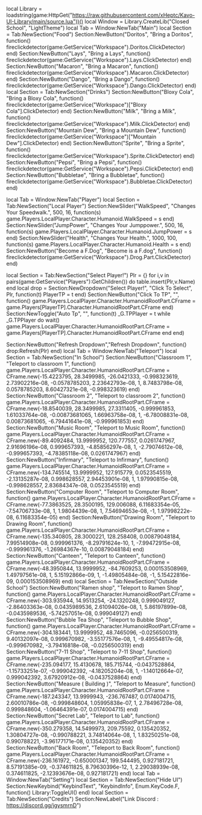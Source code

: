 local Library = loadstring(game:HttpGet("https://raw.githubusercontent.com/xHeptc/Kavo-UI-Library/main/source.lua"))()
local Window = Library.CreateLib("Closed School", "LightTheme")
local Tab = Window:NewTab("Main")
local Section = Tab:NewSection("Food")
Section:NewButton("Doritos", "Bring a Doritos", function()
    fireclickdetector(game:GetService("Workspace").Doritos.ClickDetector)
end)
Section:NewButton("Lays", "Bring a Lays", function()
    fireclickdetector(game:GetService("Workspace").Lays.ClickDetector)
end)
Section:NewButton("Macaron", "Bring a Macaron", function()
    fireclickdetector(game:GetService("Workspace").Macaron.ClickDetector)
end)
Section:NewButton("Dango", "Bring a Dango", function()
    fireclickdetector(game:GetService("Workspace").Dango.ClickDetector)
end)
local Section = Tab:NewSection("Drinks")
Section:NewButton("Bloxy Cola", "Bring a Bloxy Cola", function()
    fireclickdetector(game:GetService("Workspace")["Bloxy Cola"].ClickDetector)
end)
Section:NewButton("Milk", "Bring a Milk", function()
    fireclickdetector(game:GetService("Workspace").Milk.ClickDetector)
end)
Section:NewButton("Mountain Dew", "Bring a Mountain Dew", function()
    fireclickdetector(game:GetService("Workspace")["Mountain Dew"].ClickDetector)
end)
Section:NewButton("Sprite", "Bring a Sprite", function()
    fireclickdetector(game:GetService("Workspace").Sprite.ClickDetector)
end)
Section:NewButton("Pepsi", "Bring a Pepsi", function()
    fireclickdetector(game:GetService("Workspace").Pepsi.ClickDetector)
end)
Section:NewButton("Bubbletae", "Bring a Bubbletae", function()
    fireclickdetector(game:GetService("Workspace").Bubbletae.ClickDetector)
end)

local Tab = Window:NewTab("Player")
local Section = Tab:NewSection("Local Player")
Section:NewSlider("WalkSpeed", "Changes Your Speedwalk.", 500, 16, function(s)
    game.Players.LocalPlayer.Character.Humanoid.WalkSpeed = s
end)
Section:NewSlider("JumpPower", "Changes Your Jumppower.", 500, 16, function(s)
    game.Players.LocalPlayer.Character.Humanoid.JumpPower = s
end)
Section:NewSlider("Health", "Changes Your Health.", 1000, 100, function(s)
    game.Players.LocalPlayer.Character.Humanoid.Health = s
end)
Section:NewButton("Become a F.Dog", "Become is a F.dog", function()
fireclickdetector(game:GetService("Workspace").Drog.Part.ClickDetector)
end)

local Section = Tab:NewSection("Select Player!")
Plr = {}
for i,v in pairs(game:GetService("Players"):GetChildren()) do
    table.insert(Plr,v.Name) 
end
local drop = Section:NewDropdown("Select Player!", "Click To Select", Plr, function(t)
   PlayerTP = t
end)
Section:NewButton("Click To TP", "", function()
    game.Players.LocalPlayer.Character.HumanoidRootPart.CFrame = game.Players[PlayerTP].Character.HumanoidRootPart.CFrame
end)
Section:NewToggle("Auto Tp", "", function(t)
_G.TPPlayer = t
while _G.TPPlayer do wait()
game.Players.LocalPlayer.Character.HumanoidRootPart.CFrame = game.Players[PlayerTP].Character.HumanoidRootPart.CFrame
end
end)

Section:NewButton("Refresh Dropdown","Refresh Dropdown", function()
  drop:Refresh(Plr)
end)
local Tab = Window:NewTab("Teleport")
local Section = Tab:NewSection("In School")
Section:NewButton("Classroom 1", "Teleport to classroom 1", function()
    game.Players.LocalPlayer.Character.HumanoidRootPart.CFrame = CFrame.new(-15.4223795, 28.3499985, -26.0421333, -0.998323619, 2.73902216e-08, -0.0578785203, 2.23642793e-08, 1, 8.7483798e-08, 0.0578785203, 8.60427321e-08, -0.998323619)
end)
Section:NewButton("Classroom 2", "Teleport to classroom 2", function()
    game.Players.LocalPlayer.Character.HumanoidRootPart.CFrame = CFrame.new(-18.8540039, 28.3499985, 27.3311405, -0.999961853, 1.61033764e-08, -0.00873681065, 1.66963758e-08, 1, -6.78008831e-08, 0.00873681065, -6.79441641e-08, -0.999961853)
end)
Section:NewButton("Music Room", "Teleport to Music Room", function()
    game.Players.LocalPlayer.Character.HumanoidRootPart.CFrame = CFrame.new(-89.4092484, 13.9999952, 120.777557, 0.0261747967, 2.91696196e-08, 0.999657393, -4.85856297e-08, 1, -2.79074612e-08, -0.999657393, -4.78385118e-08, 0.0261747967)
end)
Section:NewButton("Infirmary", "Teleport to Infirmary", function()
    game.Players.LocalPlayer.Character.HumanoidRootPart.CFrame = CFrame.new(-134.745514, 13.9999952, 127.915779, 0.0523545519, -2.13135287e-08, 0.998628557, 2.94453901e-08, 1, 1.97990815e-08, -0.998628557, 2.83684347e-08, 0.0523545519)
end)
Section:NewButton("Computer Room", "Teleport to Computer Room", function()
    game.Players.LocalPlayer.Character.HumanoidRootPart.CFrame = CFrame.new(-77.3863525, 28.3500195, 129.006088, 6.11683354e-05, -7.54706733e-08, 1, 1.9804439e-08, 1, 7.54694653e-08, -1, 1.97998222e-08, 6.11683354e-05)
end)
Section:NewButton("Drawing Room", "Teleport to Drawing Room", function()
    game.Players.LocalPlayer.Character.HumanoidRootPart.CFrame = CFrame.new(-135.340805, 28.3000221, 128.258408, 0.00879048184, 7.99514908e-08, 0.999961376, -8.29791624e-10, 1, -7.99472915e-08, -0.999961376, -1.26984367e-10, 0.00879048184)
end)
Section:NewButton("Canteen", "Teleport to Canteen", function()
    game.Players.LocalPlayer.Character.HumanoidRootPart.CFrame = CFrame.new(-48.3950844, 13.9999952, -84.7609253, 0.000153508969, 1.49797561e-08, 1, 5.15192866e-09, 1, -1.49805484e-08, -1, 5.15422816e-09, 0.000153508969)
end)
local Section = Tab:NewSection("Outside School")
Section:NewButton("Ramen shop", "Teleport to Ramen Shop", function()
    game.Players.LocalPlayer.Character.HumanoidRootPart.CFrame = CFrame.new(-303.935944, 14.9513254, -24.1320248, 0.999049127, -2.86403363e-08, 0.0435989536, 2.61094026e-08, 1, 5.86197899e-08, -0.0435989536, -5.74257051e-08, 0.999049127)
end)
Section:NewButton("Bubble Tea Shop", "Teleport to Bubble Shop", function()
    game.Players.LocalPlayer.Character.HumanoidRootPart.CFrame = CFrame.new(-304.183441, 13.9999952, 48.7465096, -0.0256500319, 9.40132097e-08, 0.999670982, -3.55177576e-08, 1, -9.49554817e-08, -0.999670982, -3.79416818e-08, -0.0256500319)
end)
Section:NewButton("7-11 Shop", "Teleport to 7-11 Shop", function()
    game.Players.LocalPlayer.Character.HumanoidRootPart.CFrame = CFrame.new(-235.094177, 15.4130678, 185.715744, -0.0437528864, -1.15733251e-07, -0.999042392, -4.18205204e-08, 1, -1.14012664e-07, 0.999042392, 3.67920912e-08, -0.0437528864)
end)
Section:NewButton("Measure ( Building )", "Teleport to Measure", function()
    game.Players.LocalPlayer.Character.HumanoidRootPart.CFrame = CFrame.new(-187.243347, 13.9999943, -236.767487, 0.0174004715, 2.60010786e-08, -0.999848604, 1.05995838e-07, 1, 2.78496728e-08, 0.999848604, -1.06464391e-07, 0.0174004715)
end)
Section:NewButton("Secret Lab", "Teleport to Lab", function()
    game.Players.LocalPlayer.Character.HumanoidRootPart.CFrame = CFrame.new(-350.279358, 14.5499973, 209.75592, 0.135420352, 1.30804727e-08, -0.990788221, 3.74814064e-08, 1, 1.83250251e-08, 0.990788221, -3.96177171e-08, 0.135420352)
end)
Section:NewButton("Back Room", "Teleport to Back Room", function()
    game.Players.LocalPlayer.Character.HumanoidRootPart.CFrame = CFrame.new(-236.161972, -0.650001347, 199.544495, 0.927181721, 8.57191385e-09, -0.374611825, 8.79630396e-12, 1, 2.29038939e-08, 0.374611825, -2.12393676e-08, 0.927181721)
end)
local Tab = Window:NewTab("Setting")
local Section = Tab:NewSection("Hide UI")
Section:NewKeybind("KeybindText", "KeybindInfo", Enum.KeyCode.F, function()
	Library:ToggleUI()
end)
local Section = Tab:NewSection("Credits")
Section:NewLabel("Link Discord : https://discord.gg/jgysmrnD")
